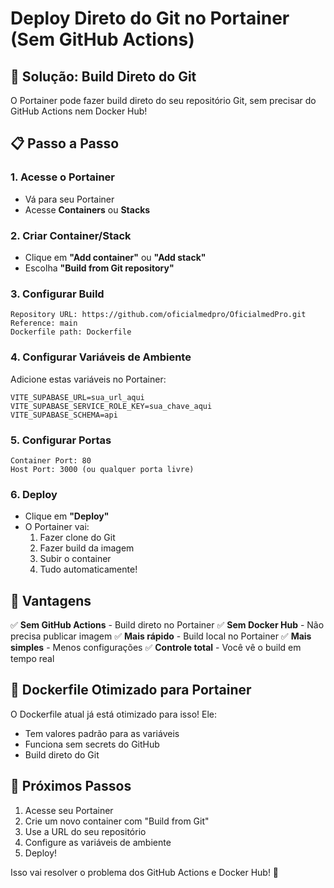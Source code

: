 # Deploy Direto do Git no Portainer (Sem GitHub Actions)

## 🎯 Solução: Build Direto do Git

O Portainer pode fazer build direto do seu repositório Git, sem precisar do GitHub Actions nem Docker Hub!

## 📋 Passo a Passo

### 1. Acesse o Portainer
- Vá para seu Portainer
- Acesse **Containers** ou **Stacks**

### 2. Criar Container/Stack
- Clique em **"Add container"** ou **"Add stack"**
- Escolha **"Build from Git repository"**

### 3. Configurar Build
```
Repository URL: https://github.com/oficialmedpro/OficialmedPro.git
Reference: main
Dockerfile path: Dockerfile
```

### 4. Configurar Variáveis de Ambiente
Adicione estas variáveis no Portainer:
```
VITE_SUPABASE_URL=sua_url_aqui
VITE_SUPABASE_SERVICE_ROLE_KEY=sua_chave_aqui
VITE_SUPABASE_SCHEMA=api
```

### 5. Configurar Portas
```
Container Port: 80
Host Port: 3000 (ou qualquer porta livre)
```

### 6. Deploy
- Clique em **"Deploy"**
- O Portainer vai:
  1. Fazer clone do Git
  2. Fazer build da imagem
  3. Subir o container
  4. Tudo automaticamente!

## 🔧 Vantagens

✅ **Sem GitHub Actions** - Build direto no Portainer
✅ **Sem Docker Hub** - Não precisa publicar imagem
✅ **Mais rápido** - Build local no Portainer
✅ **Mais simples** - Menos configurações
✅ **Controle total** - Você vê o build em tempo real

## 📝 Dockerfile Otimizado para Portainer

O Dockerfile atual já está otimizado para isso! Ele:
- Tem valores padrão para as variáveis
- Funciona sem secrets do GitHub
- Build direto do Git

## 🚀 Próximos Passos

1. Acesse seu Portainer
2. Crie um novo container com "Build from Git"
3. Use a URL do seu repositório
4. Configure as variáveis de ambiente
5. Deploy!

Isso vai resolver o problema dos GitHub Actions e Docker Hub! 🎉
